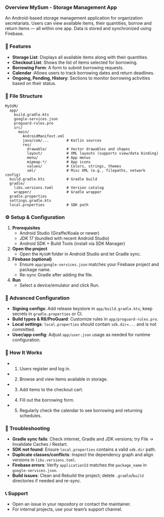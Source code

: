 ### Overview MySum - Storage Management App
An Android-based storage management application for organization secretariats. Users can view available items, their quantities, borrow and return items — all within one app. Data is stored and synchronized using Firebase.

### 🚀 Features
- **Storage List**: Displays all available items along with their quantities.
- **Checkout List**: Shows the list of items selected for borrowing.
- **Borrowing Form**: A form to submit borrowing requests.
- **Calendar** :Allows users to track borrowing dates and return deadlines.
- **Ongoing, Pending, History**: Sections to monitor borrowing activities based on their status.

### 📁 File Structure
```text
MySUM/
  app/
    build.gradle.kts
    google-services.json
    proguard-rules.pro
    src/
      main/
        AndroidManifest.xml
        java/com/...        # Kotlin sources
        res/
          drawable/         # Vector drawables and shapes
          layout/           # XML layouts (supports view/data binding)
          menu/             # App menus
          mipmap-*/         # App icons
          values/           # Colors, strings, themes
          xml/              # Misc XML (e.g., filepaths, network config)
  build.gradle.kts          # Gradle build
  gradle/
    libs.versions.toml      # Version catalog
    wrapper/                # Gradle wrapper
  gradle.properties
  settings.gradle.kts
  local.properties          # SDK path
```

### ⚙️ Setup & Configuration
1. **Prerequisites**
   - Android Studio (Giraffe/Koala or newer)
   - JDK 17 (bundled with recent Android Studio)
   - Android SDK + Build Tools (install via SDK Manager)
2. **Open the project**
   - Open the `MySUM` folder in Android Studio and let Gradle sync.
3. **Firebase (optional)**
   - Ensure `app/google-services.json` matches your Firebase project and package name.
   - Re-sync Gradle after adding the file.
4. **Run**
   - Select a device/emulator and click Run.

### 🔧 Advanced Configuration
- **Signing configs**: Add release keystore in `app/build.gradle.kts`; keep secrets in `gradle.properties` or CI.
- **Build types & R8/ProGuard**: Customize rules in `app/proguard-rules.pro`.
- **Local settings**: `local.properties` should contain `sdk.dir=...` and is not committed.
- **User/app config**: Adjust `app/user.json` usage as needed for runtime configuration.

### 🎯 How It Works
- 1. Users register and log in.
- 2. Browse and view items available in storage.
- 3. Add items to the checkout cart.
- 4. Fill out the borrowing form.
- 5. Regularly check the calendar to see borrowing and returning schedules.

### 🐛 Troubleshooting
- **Gradle sync fails**: Check internet, Gradle and JDK versions; try File → Invalidate Caches / Restart.
- **SDK not found**: Ensure `local.properties` contains a valid `sdk.dir` path.
- **Duplicate classes/conflicts**: Inspect the dependency graph and align versions in `libs.versions.toml`.
- **Firebase errors**: Verify `applicationId` matches the `package_name` in `google-services.json`.
- **Build issues**: Clean and Rebuild the project; delete `.gradle`/`build` directories if needed and re-sync.

### 📞 Support
- Open an issue in your repository or contact the maintainer.
- For internal projects, use your team’s support channel.
